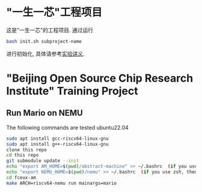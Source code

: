 # "一生一芯"工程项目

这是"一生一芯"的工程项目. 通过运行
```bash
bash init.sh subproject-name
```
进行初始化, 具体请参考[实验讲义][lecture note].

[lecture note]: https://docs.ysyx.org/schedule.html

# "Beijing Open Source Chip Research Institute" Training Project

## Run Mario on NEMU

The following commands are tested ubuntu22.04

```bash
sudo apt install gcc-riscv64-linux-gnu
sudo apt install g++-riscv64-linux-gnu
clone this repo
cd this repo
git submodule update --init
echo "export AM_HOME=$(pwd)/abstract-machine" >> ~/.bashrc  (if you use zsh, then switch to .zshrc)
echo "export NEMU_HOME=$(pwd)/nemu" >> ~/.bashrc  (if you use zsh, then switch to .zshrc)
cd fceux-am
make ARCH=riscv64-nemu run mainargs=mario
```


